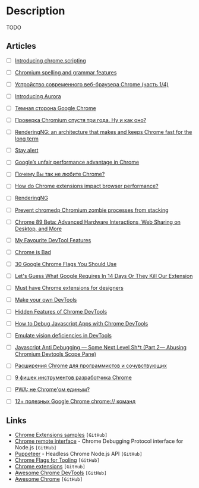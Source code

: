 # Description

TODO


## Articles

- [ ] [Introducing chrome.scripting](https://developer.chrome.com/blog/crx-scripting-api/)
- [ ] [Chromium spelling and grammar features](https://www.azabani.com/2021/05/17/spelling-grammar.html)
- [ ] [Устройство современного веб-браузера Chrome (часть 1/4)](https://habr.com/ru/post/526696/)
- [ ] [Introducing Aurora](https://web.dev/introducing-aurora/)
- [ ] [Темная сторона Google Chrome](https://habr.com/ru/post/464617/)
- [ ] [Проверка Chromium спустя три года. Ну и как оно?](https://habr.com/ru/company/pvs-studio/blog/592783/)
- [ ] [RenderingNG: an architecture that makes and keeps Chrome fast for the long term](https://blog.chromium.org/2021/10/renderingng.html)
- [ ] [Stay alert](https://dev.to/richharris/stay-alert-d)
- [ ] [Google’s unfair performance advantage in Chrome](https://www.ctrl.blog/entry/chrome-google-dse-preconnect.html)
- [ ] [Почему Вы так не любите Chrome?](https://habr.com/ru/post/589923/)
- [ ] [How do Chrome extensions impact browser performance?](https://www.debugbear.com/blog/chrome-extension-performance-2021)
- [ ] [RenderingNG](https://developer.chrome.com/blog/renderingng/)
- [ ] [Prevent chromedp Chromium zombie processes from stacking](https://aymericbeaumet.com/prevent-chromedp-chromium-zombie-processes-from-stacking)
- [ ] [Chrome 89 Beta: Advanced Hardware Interactions, Web Sharing on Desktop, and More](https://blog.chromium.org/2021/01/chrome-89-beta-advanced-hardware.html)
- [ ] [My Favourite DevTool Features](https://emergent.systems/posts/devtools/)
- [ ] [Chrome is Bad](https://chromeisbad.com/)
- [ ] [30 Google Chrome Flags You Should Use](https://beebom.com/google-chrome-flags/)
- [ ] [Let's Guess What Google Requires In 14 Days Or They Kill Our Extension](https://blog.pushbullet.com/2020/05/13/lets-guess-what-google-requires-in-14-days-or-they-kill-our-extension/)
- [ ] [Must have Chrome extensions for designers](https://www.supercreative.design/blog/chrome-extensions-for-designers)
- [ ] [Make your own DevTools](https://kentcdodds.com/blog/make-your-own-dev-tools)
- [ ] [Hidden Features of Chrome DevTools](https://martinheinz.dev/blog/33)
- [ ] [How to Debug Javascript Apps with Chrome DevTools](https://blog.openreplay.com/how-to-debug-javascript-apps-with-chrome-devtools)
- [ ] [Emulate vision deficiencies in DevTools](https://addyosmani.com/blog/emulate-vision-deficiencies-devtools/)
- [ ] [Javascript Anti Debugging — Some Next Level Sh*t (Part 2— Abusing Chromium Devtools Scope Pane)](https://medium.com/@weizmangal/javascript-anti-debugging-some-next-level-sh-t-part-2-abusing-chromium-devtools-scope-pane-b2796c00331d)
- [ ] [Расширения Chrome для программистов и сочувствующих](https://habr.com/ru/company/jugru/blog/586376/)
- [ ] [9 фишек инструментов разработчика Chrome](https://habr.com/ru/company/netologyru/blog/584626/)
- [ ] [PWA: не Chrome'ом единым?](https://habr.com/ru/post/583602/)
- [ ] [12+ полезных Google Chrome chrome:// команд](https://habr.com/ru/post/130286/)


## Links

- [Chrome Extensions samples](https://github.com/GoogleChrome/chrome-extensions-samples) `[GitHub]`
- [Chrome remote interface](https://github.com/cyrus-and/chrome-remote-interface) - Chrome Debugging Protocol interface for Node.js `[GitHub]`
- [Puppeteer](https://github.com/puppeteer/puppeteer) - Headless Chrome Node.js API `[GitHub]`
- [Chrome Flags for Tooling](https://github.com/GoogleChrome/chrome-launcher/blob/master/docs/chrome-flags-for-tools.md) `[GitHub]`
- [Chrome extensions](https://github.com/learn-anything/chrome-extensions) `[GitHub]`
- [Awesome Chrome DevTools](https://github.com/ChromeDevTools/awesome-chrome-devtools) `[GitHub]`
- [Awesome Chrome](https://github.com/xyNNN/awesome-chrome) `[GitHub]`
